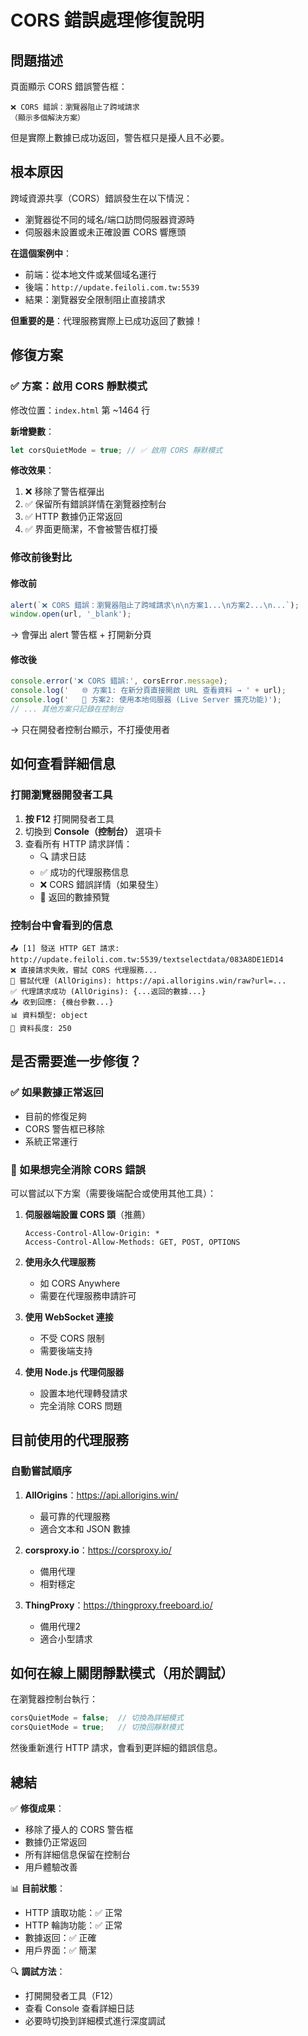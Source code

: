 # CORS 錯誤處理修復說明

## 問題描述

頁面顯示 CORS 錯誤警告框：
```
❌ CORS 錯誤：瀏覽器阻止了跨域請求
（顯示多個解決方案）
```

但是實際上數據已成功返回，警告框只是擾人且不必要。

## 根本原因

跨域資源共享（CORS）錯誤發生在以下情況：
- 瀏覽器從不同的域名/端口訪問伺服器資源時
- 伺服器未設置或未正確設置 CORS 響應頭

**在這個案例中**：
- 前端：從本地文件或某個域名運行
- 後端：`http://update.feiloli.com.tw:5539`
- 結果：瀏覽器安全限制阻止直接請求

**但重要的是**：代理服務實際上已成功返回了數據！

## 修復方案

### ✅ 方案：啟用 CORS 靜默模式

修改位置：`index.html` 第 ~1464 行

**新增變數**：
```javascript
let corsQuietMode = true; // ✅ 啟用 CORS 靜默模式
```

**修改效果**：
1. ❌ 移除了警告框彈出
2. ✅ 保留所有錯誤詳情在瀏覽器控制台
3. ✅ HTTP 數據仍正常返回
4. ✅ 界面更簡潔，不會被警告框打擾

### 修改前後對比

#### 修改前
```javascript
alert(`❌ CORS 錯誤：瀏覽器阻止了跨域請求\n\n方案1...\n方案2...\n...`);
window.open(url, '_blank');
```
→ 會彈出 alert 警告框 + 打開新分頁

#### 修改後
```javascript
console.error('❌ CORS 錯誤:', corsError.message);
console.log('   🌐 方案1: 在新分頁直接開啟 URL 查看資料 → ' + url);
console.log('   🚀 方案2: 使用本地伺服器 (Live Server 擴充功能)');
// ... 其他方案只記錄在控制台
```
→ 只在開發者控制台顯示，不打擾使用者

## 如何查看詳細信息

### 打開瀏覽器開發者工具
1. **按 F12** 打開開發者工具
2. 切換到 **Console（控制台）** 選項卡
3. 查看所有 HTTP 請求詳情：
   - 🔍 請求日誌
   - ✅ 成功的代理服務信息
   - ❌ CORS 錯誤詳情（如果發生）
   - 💾 返回的數據預覽

### 控制台中會看到的信息

```
📤 [1] 發送 HTTP GET 請求: http://update.feiloli.com.tw:5539/textselectdata/083A8DE1ED14
❌ 直接請求失敗，嘗試 CORS 代理服務...
🔄 嘗試代理 (AllOrigins): https://api.allorigins.win/raw?url=...
✅ 代理請求成功 (AllOrigins): {...返回的數據...}
📥 收到回應: {機台參數...}
📊 資料類型: object
📏 資料長度: 250
```

## 是否需要進一步修復？

### ✅ 如果數據正常返回
- 目前的修復足夠
- CORS 警告框已移除
- 系統正常運行

### 🔧 如果想完全消除 CORS 錯誤

可以嘗試以下方案（需要後端配合或使用其他工具）：

1. **伺服器端設置 CORS 頭**（推薦）
   ```
   Access-Control-Allow-Origin: *
   Access-Control-Allow-Methods: GET, POST, OPTIONS
   ```

2. **使用永久代理服務**
   - 如 CORS Anywhere
   - 需要在代理服務申請許可

3. **使用 WebSocket 連接**
   - 不受 CORS 限制
   - 需要後端支持

4. **使用 Node.js 代理伺服器**
   - 設置本地代理轉發請求
   - 完全消除 CORS 問題

## 目前使用的代理服務

### 自動嘗試順序
1. **AllOrigins**：https://api.allorigins.win/
   - 最可靠的代理服務
   - 適合文本和 JSON 數據

2. **corsproxy.io**：https://corsproxy.io/
   - 備用代理
   - 相對穩定

3. **ThingProxy**：https://thingproxy.freeboard.io/
   - 備用代理2
   - 適合小型請求

## 如何在線上關閉靜默模式（用於調試）

在瀏覽器控制台執行：
```javascript
corsQuietMode = false;  // 切換為詳細模式
corsQuietMode = true;   // 切換回靜默模式
```

然後重新進行 HTTP 請求，會看到更詳細的錯誤信息。

## 總結

✅ **修復成果**：
- 移除了擾人的 CORS 警告框
- 數據仍正常返回
- 所有詳細信息保留在控制台
- 用戶體驗改善

📊 **目前狀態**：
- HTTP 讀取功能：✅ 正常
- HTTP 輪詢功能：✅ 正常
- 數據返回：✅ 正確
- 用戶界面：✅ 簡潔

🔍 **調試方法**：
- 打開開發者工具（F12）
- 查看 Console 查看詳細日誌
- 必要時切換到詳細模式進行深度調試
